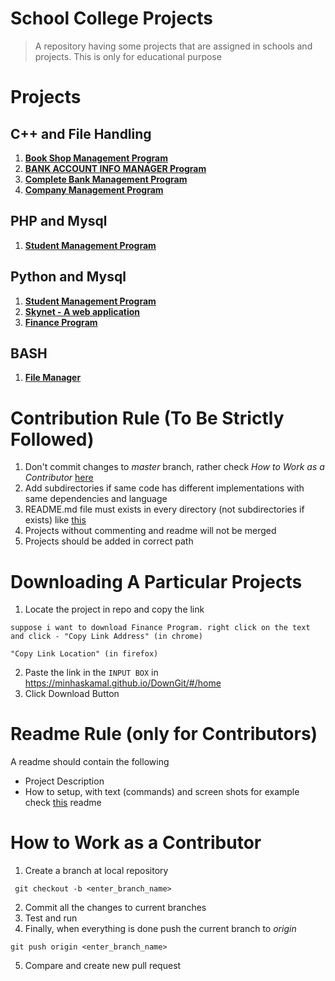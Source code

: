 # School College Projects
> A repository having some projects that are assigned in schools and projects. This is only for educational purpose

# Projects
## C++ and File Handling
1. [**Book Shop Management Program**](https://github.com/tbhaxor/educational_projects/tree/master/C++_AND_FILE_HANDLING/BOOK_SHOP_MANAGEMENT_IN_CPP)
2. [**BANK ACCOUNT INFO MANAGER Program**](https://github.com/tbhaxor/educational_projects/tree/master/C++_AND_FILE_HANDLING/BANK_ACCOUNT_INFO_MANAGER_IN_CPP)
3. [**Complete Bank Management Program**](https://github.com/tbhaxor/educational_projects/tree/master/C++_AND_FILE_HANDLING/COMPLETE_BANK_MANAGEMENT_PROGRAM)
3. [**Company Management Program**](https://github.com/tbhaxor/educational_projects/tree/master/C++_AND_FILE_HANDLING/COMPANY_MANAGEMENT_PROGRAM)
## PHP and Mysql
1. [**Student Management Program**](https://github.com/tbhaxor/educational_projects/tree/master/PHP_AND_MYSQL/STUDENT_MANAGEMENT_IN_PHP_MYSQL)
## Python and Mysql
1. [**Student Management Program**](https://github.com/tbhaxor/educational_projects/tree/master/PYTHON_AND_MYSQL/STUDENT_MANAGEMENT_IN_PYTHON)
2. [**Skynet - A web application**](https://github.com/tbhaxor/educational_projects/tree/master/PYTHON_AND_MYSQL/flask)
3. [**Finance Program**](https://github.com/tbhaxor/educational_projects/tree/master/PYTHON_AND_MYSQL/finance)
## BASH  
1. [**File Manager**](https://github.com/tbhaxor/educational_projects/tree/master/SIMPLE_BASH/FILE_MANAGER_IN_BASH)

# Contribution Rule (To Be Strictly Followed)
1. Don't commit changes to _master_ branch, rather check _How to Work as a Contributor_ [here](#how-to-work-as-a-contributor)
2. Add subdirectories if same code has different implementations with same dependencies and language
3. README.md file must exists in every directory (not subdirectories if exists) like [this](https://github.com/tbhaxor/educational_projects/blob/master/STUDENT_MANAGEMENT_IN_PHP_MYSQL/README.md)
4. Projects without commenting and readme will not be merged
5. Projects should be added in correct path

# Downloading A Particular Projects
1. Locate the project in repo and copy the link
```
suppose i want to download Finance Program. right click on the text and click - "Copy Link Address" (in chrome)
                                                                                 "Copy Link Location" (in firefox)
```
2. Paste the link in the `INPUT BOX` in https://minhaskamal.github.io/DownGit/#/home
3. Click Download Button

# Readme Rule (only for Contributors)
A readme should contain the following
+ Project Description
+ How to setup, with text (commands) and screen shots
for example check [this](https://github.com/tbhaxor/educational_projects/blob/master/STUDENT_MANAGEMENT_IN_PHP_MYSQL/README.md) readme

# How to Work as a Contributor
1. Create a branch at local repository
```
 git checkout -b <enter_branch_name>
```
2. Commit all the changes to current branches
3. Test and run
4. Finally, when everything is done push the current branch to _origin_
```
git push origin <enter_branch_name>
```
5. Compare and create new pull request
